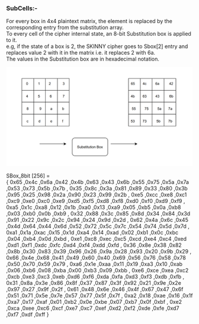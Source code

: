 ### SubCells:-
For every box in 4x4 plaintext matrix, the element is replaced by the corresponding entry from the substitution array.<br>
To every cell of the cipher internal state, an 8-bit Substitution box is applied to it. <br>
e.g, if the state of a box is 2, the SKINNY cipher goes to  Sbox[2] entry and replaces value 2 with it in the matrix i.e. it replaces 2 with 6a.<br>
The values in the Substitution box are in hexadecimal notation.<br>



![This is an image of implementation of Sbox](images/subcells.png)


 SBox_8bit [256] =<br>
 { 0x65 ,0x4c ,0x6a ,0x42 ,0x4b ,0x63 ,0x43 ,0x6b ,0x55 ,0x75 ,0x5a ,0x7a ,0x53 ,0x73 ,0x5b ,0x7b , 0x35 ,0x8c ,0x3a ,0x81 ,0x89 ,0x33 ,0x80 ,0x3b ,0x95 ,0x25 ,0x98 ,0x2a ,0x90 ,0x23 ,0x99 ,0x2b , 0xe5 ,0xcc ,0xe8 ,0xc1 ,0xc9 ,0xe0 ,0xc0 ,0xe9 ,0xd5 ,0xf5 ,0xd8 ,0xf8 ,0xd0 ,0xf0 ,0xd9 ,0xf9 , 0xa5 ,0x1c ,0xa8 ,0x12 ,0x1b ,0xa0 ,0x13 ,0xa9 ,0x05 ,0xb5 ,0x0a ,0xb8 ,0x03 ,0xb0 ,0x0b ,0xb9 , 0x32 ,0x88 ,0x3c ,0x85 ,0x8d ,0x34 ,0x84 ,0x3d ,0x91 ,0x22 ,0x9c ,0x2c ,0x94 ,0x24 ,0x9d ,0x2d , 0x62 ,0x4a ,0x6c ,0x45 ,0x4d ,0x64 ,0x44 ,0x6d ,0x52 ,0x72 ,0x5c ,0x7c ,0x54 ,0x74 ,0x5d ,0x7d , 0xa1 ,0x1a ,0xac ,0x15 ,0x1d ,0xa4 ,0x14 ,0xad ,0x02 ,0xb1 ,0x0c ,0xbc ,0x04 ,0xb4 ,0x0d ,0xbd , 0xe1 ,0xc8 ,0xec ,0xc5 ,0xcd ,0xe4 ,0xc4 ,0xed ,0xd1 ,0xf1 ,0xdc ,0xfc ,0xd4 ,0xf4 ,0xdd ,0xfd , 0x36 ,0x8e ,0x38 ,0x82 ,0x8b ,0x30 ,0x83 ,0x39 ,0x96 ,0x26 ,0x9a ,0x28 ,0x93 ,0x20 ,0x9b ,0x29 , 0x66 ,0x4e ,0x68 ,0x41 ,0x49 ,0x60 ,0x40 ,0x69 ,0x56 ,0x76 ,0x58 ,0x78 ,0x50 ,0x70 ,0x59 ,0x79 , 0xa6 ,0x1e ,0xaa ,0x11 ,0x19 ,0xa3 ,0x10 ,0xab ,0x06 ,0xb6 ,0x08 ,0xba ,0x00 ,0xb3 ,0x09 ,0xbb , 0xe6 ,0xce ,0xea ,0xc2 ,0xcb ,0xe3 ,0xc3 ,0xeb ,0xd6 ,0xf6 ,0xda ,0xfa ,0xd3 ,0xf3 ,0xdb ,0xfb , 0x31 ,0x8a ,0x3e ,0x86 ,0x8f ,0x37 ,0x87 ,0x3f ,0x92 ,0x21 ,0x9e ,0x2e ,0x97 ,0x27 ,0x9f ,0x2f , 0x61 ,0x48 ,0x6e ,0x46 ,0x4f ,0x67 ,0x47 ,0x6f ,0x51 ,0x71 ,0x5e ,0x7e ,0x57 ,0x77 ,0x5f ,0x7f , 0xa2 ,0x18 ,0xae ,0x16 ,0x1f ,0xa7 ,0x17 ,0xaf ,0x01 ,0xb2 ,0x0e ,0xbe ,0x07 ,0xb7 ,0x0f ,0xbf , 0xe2 ,0xca ,0xee ,0xc6 ,0xcf ,0xe7 ,0xc7 ,0xef ,0xd2 ,0xf2 ,0xde ,0xfe ,0xd7 ,0xf7 ,0xdf ,0xff }
